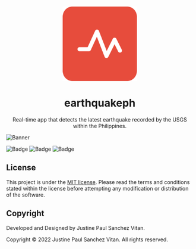 <p align="center">
    <a href="https://earthquakeph.netlify.app/">
        <img src="https://github.com/jpvitan/earthquakeph/blob/master/public/android-chrome-512x512.png"
            alt="earthquakeph" width="200" height="200">
    </a>
</p>
<h1 align="center">earthquakeph</h1>
<p align="center">Real-time app that detects the latest earthquake recorded by the USGS within the Philippines.</p>


![Banner](https://res.cloudinary.com/dhv9gcew6/image/upload/q_auto/v1639646057/portfolio/earthquakeph_gljgqm.png)


![Badge](https://img.shields.io/netlify/f9270efb-3f2a-480f-9a0f-83ec79c806ae?style=plastic)
![Badge](https://img.shields.io/github/package-json/v/jpvitan/earthquakeph)
![Badge](https://img.shields.io/github/license/jpvitan/earthquakeph)


## License


This project is under the [MIT license](https://github.com/jpvitan/earthquakeph/blob/master/LICENSE). Please read the terms and conditions stated within the license before attempting any modification or distribution of the software.


## Copyright


Developed and Designed by Justine Paul Sanchez Vitan.


Copyright © 2022 Justine Paul Sanchez Vitan. All rights reserved.
